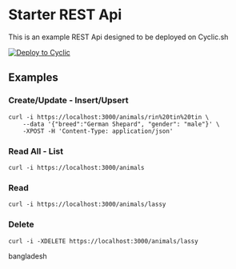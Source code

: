# Starter REST Api

This is an example REST Api designed to be deployed on Cyclic.sh

[![Deploy to Cyclic](https://deploy.cyclic.app/button.svg)](https://deploy.cyclic.app/)


## Examples

### Create/Update - Insert/Upsert

```shell
curl -i https://localhost:3000/animals/rin%20tin%20tin \
    --data '{"breed":"German Shepard", "gender": "male"}' \
    -XPOST -H 'Content-Type: application/json'
```

### Read All - List

```shell
curl -i https://localhost:3000/animals
```

### Read

```shell
curl -i https://localhost:3000/animals/lassy
```

### Delete

```shell
curl -i -XDELETE https://localhost:3000/animals/lassy
```

bangladesh